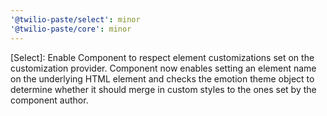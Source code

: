```yaml
---
'@twilio-paste/select': minor
'@twilio-paste/core': minor
---
```


[Select]: Enable Component to respect element customizations set on the customization provider. Component now enables setting an element name on the underlying HTML element and checks the emotion theme object to determine whether it should merge in custom styles to the ones set by the component author.
